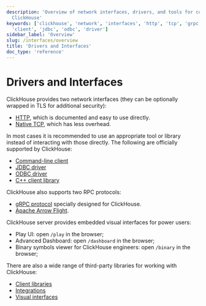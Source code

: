 ```yaml
---
description: 'Overview of network interfaces, drivers, and tools for connecting to
  ClickHouse'
keywords: ['clickhouse', 'network', 'interfaces', 'http', 'tcp', 'grpc', 'command-line',
  'client', 'jdbc', 'odbc', 'driver']
sidebar_label: 'Overview'
slug: /interfaces/overview
title: 'Drivers and Interfaces'
doc_type: 'reference'
---
```


# Drivers and Interfaces

ClickHouse provides two network interfaces (they can be optionally wrapped in TLS for additional security):

- [HTTP](http.md), which is documented and easy to use directly.
- [Native TCP](../interfaces/tcp.md), which has less overhead.

In most cases it is recommended to use an appropriate tool or library instead of interacting with those directly. The following are officially supported by ClickHouse:

- [Command-line client](../interfaces/cli.md)
- [JDBC driver](../interfaces/jdbc.md)
- [ODBC driver](../interfaces/odbc.md)
- [C++ client library](../interfaces/cpp.md)

ClickHouse also supports two RPC protocols:
- [gRPC protocol](grpc.md) specially designed for ClickHouse.
- [Apache Arrow Flight](arrowflight.md).

ClickHouse server provides embedded visual interfaces for power users:

- Play UI: open `/play` in the browser;
- Advanced Dashboard: open `/dashboard` in the browser;
- Binary symbols viewer for ClickHouse engineers: open `/binary` in the browser;

There are also a wide range of third-party libraries for working with ClickHouse:

- [Client libraries](../interfaces/third-party/client-libraries.md)
- [Integrations](../interfaces/third-party/integrations.md)
- [Visual interfaces](../interfaces/third-party/gui.md)
